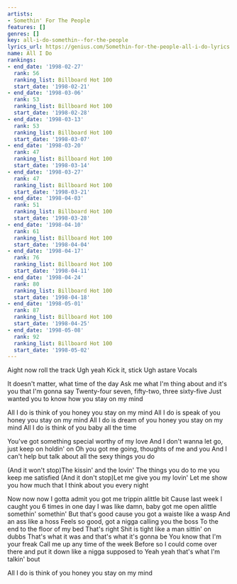 ```yaml
---
artists:
- Somethin' For The People
features: []
genres: []
key: all-i-do-somethin--for-the-people
lyrics_url: https://genius.com/Somethin-for-the-people-all-i-do-lyrics
name: All I Do
rankings:
- end_date: '1998-02-27'
  rank: 56
  ranking_list: Billboard Hot 100
  start_date: '1998-02-21'
- end_date: '1998-03-06'
  rank: 53
  ranking_list: Billboard Hot 100
  start_date: '1998-02-28'
- end_date: '1998-03-13'
  rank: 53
  ranking_list: Billboard Hot 100
  start_date: '1998-03-07'
- end_date: '1998-03-20'
  rank: 47
  ranking_list: Billboard Hot 100
  start_date: '1998-03-14'
- end_date: '1998-03-27'
  rank: 47
  ranking_list: Billboard Hot 100
  start_date: '1998-03-21'
- end_date: '1998-04-03'
  rank: 51
  ranking_list: Billboard Hot 100
  start_date: '1998-03-28'
- end_date: '1998-04-10'
  rank: 61
  ranking_list: Billboard Hot 100
  start_date: '1998-04-04'
- end_date: '1998-04-17'
  rank: 76
  ranking_list: Billboard Hot 100
  start_date: '1998-04-11'
- end_date: '1998-04-24'
  rank: 80
  ranking_list: Billboard Hot 100
  start_date: '1998-04-18'
- end_date: '1998-05-01'
  rank: 87
  ranking_list: Billboard Hot 100
  start_date: '1998-04-25'
- end_date: '1998-05-08'
  rank: 92
  ranking_list: Billboard Hot 100
  start_date: '1998-05-02'
---
```

Aight now roll the track
Ugh yeah
Kick it, stick
Ugh astare
Vocals

It doesn't matter, what time of the day
Ask me what I'm thing about and it's you that I'm gonna say
Twenty-four seven, fifty-two, three sixty-five
Just wanted you to know how you stay on my mind


All I do is think of you honey you stay on my mind
All I do is speak of you honey you stay on my mind
All I do is dream of you honey you stay on my mind
All I do is think of you baby all the time

You've got something special worthy of my love
And I don't wanna let go, just keep on holdin' on
Oh you got me going, thoughts of me and you
And I can't help but talk about all the sexy things you do


(And it won't stop)The kissin' and the lovin'
The things you do to me you keep me satisfied
(And it don't stop)Let me give you my lovin'
Let me show you how much that I think about you every night


Now now now
I gotta admit you got me trippin alittle bit
Cause last week I caught you 6 times in one day
I was like damn, baby got me open alittle somethin' somethin'
But that's good cause you got a waiste like a wasp
And an ass like a hoss
Feels so good, got a nigga calling you the boss
To the end to the floor of my bed
That's right
Shit is tight like a man sittin' on dubbs
That's what it was and that's what it's gonna be
You know that I'm your freak
Call me up any time of the week
Before so I could come over there and put it down like a nigga supposed to
Yeah yeah that's what I'm talkin' bout


All I do is think of you honey you stay on my mind

